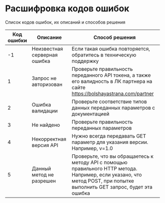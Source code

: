 # Расшифровка кодов ошибок

Список кодов ошибок, их описаний и способов решения

| Код ошибки | Описание                     | Способ решения                                                                                                                                                               |
|------------|------------------------------|------------------------------------------------------------------------------------------------------------------------------------------------------------------------------|
| -1         | Неизвестная серверная ошибка | Если такая ошибка повторяется, обратитесь в техническую поддержку                                                                                                            |
| 1          | Запрос не авторизован        | Проверьте правильность переданного API токена, а также его валидность в ЛК партнера на сайте https://bolshayastrana.com/partner                                              |
| 2          | Ошибка валидации             | Проверьте соответствие типов данных переданных параметров с документацией                                                                                                    |
| 3          | Не найдено                   | Проверьте правильность переданных параметров                                                                                                                                 |
| 4          | Некорректная версия API      | Нужно всегда передавать GET параметр для указания версии. Например, v=1.0                                                                                                    |
| 5          | Данный метод не разрешен     | Проверьте, что вы обращаетесь к методу API с помощью правильного HTTP метода.<br> Например, если указано, что метод POST, при попытке выполнить GET запрос, будет эта ошибка |